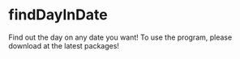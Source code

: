 # findDayInDate
Find out the day on any date you want! To use the program, please download at the latest packages!
